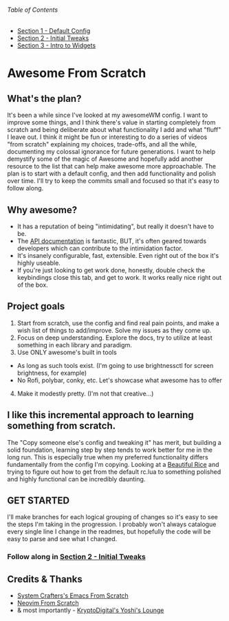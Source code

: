 ###### Table of Contents
* [Section 1 - Default Config](https://github.com/trip-zip/awesome-from-scratch/blob/main/README.md)
* [Section 2 - Initial Tweaks](https://github.com/trip-zip/awesome-from-scratch/blob/01-initial-tweaks/README.md)
* [Section 3 - Intro to Widgets](https://github.com/trip-zip/awesome-from-scratch/blob/01-initial-tweaks/README.md)


# Awesome From Scratch

## What's the plan?
It's been a while since I've looked at my awesomeWM config.  I want to improve some things, and I think there's value in starting completely from scratch and being deliberate about what functionality I add and what "fluff" I leave out.  I think it might be fun or interesting to do a series of videos "from scratch" explaining my choices, trade-offs, and all the while, documenting my colossal ignorance for future generations.
I want to help demystify some of the magic of Awesome and hopefully add another resource to the list that can help make awesome more approachable.
The plan is to start with a default config, and then add functionality and polish over time.  I'll try to keep the commits small and focused so that it's easy to follow along.

## Why awesome?
* It has a reputation of being "intimidating", but really it doesn't have to be.
* The [API documentation](https://awesomewm.org/apidoc/) is fantastic, BUT, it's often geared towards developers which can contribute to the intimidation factor.
* It's insanely configurable, fast, extensible. Even right out of the box it's highly useable.
* If you're just looking to get work done, honestly, double check the keybindings close this tab, and get to work.  It works really nice right out of the box.

## Project goals
1. Start from scratch, use the config and find real pain points, and make a wish list of things to add/improve.  Solve my issues as they come up.
2. Focus on deep understanding.  Explore the docs, try to utilize at least something in each library and paradigm.
3. Use ONLY awesome's built in tools
  * As long as such tools exist.  (I'm going to use brightnessctl for screen brightness, for example)
  * No Rofi, polybar, conky, etc.  Let's showcase what awesome has to offer
4. Make it modestly pretty. (I'm not that creative...)

## I like this incremental approach to learning something from scratch.
The "Copy someone else's config and tweaking it" has merit, but building a solid foundation, learning step by step tends to work better for me in the long run.  This is especially true when my preferred functionality differs fundamentally from the config I'm copying.
Looking at a [Beautiful Rice](https://github.com/rxyhn/yoru) and trying to figure out how to get from the default rc.lua to something polished and highly functional can be incredibly daunting.
 
## GET STARTED
I'll make branches for each logical grouping of changes so it's easy to see the steps I'm taking in the progression.
I probably won't always catalogue every single line I change in the readmes, but hopefully the code will be easy to parse and see what I changed.

### Follow along in [Section 2 - Initial Tweaks](https://github.com/trip-zip/awesome-from-scratch/blob/01-initial-tweaks/README.md)


## Credits & Thanks
* [System Crafters's Emacs From Scratch](https://www.youtube.com/playlist?list=PLEoMzSkcN8oPH1au7H6B7bBJ4ZO7BXjSZ)
* [Neovim From Scratch](https://github.com/LunarVim/Neovim-from-scratch)
* & most importantly - [KryptoDigital's Yoshi's Lounge](https://on.soundcloud.com/TjDjm)
